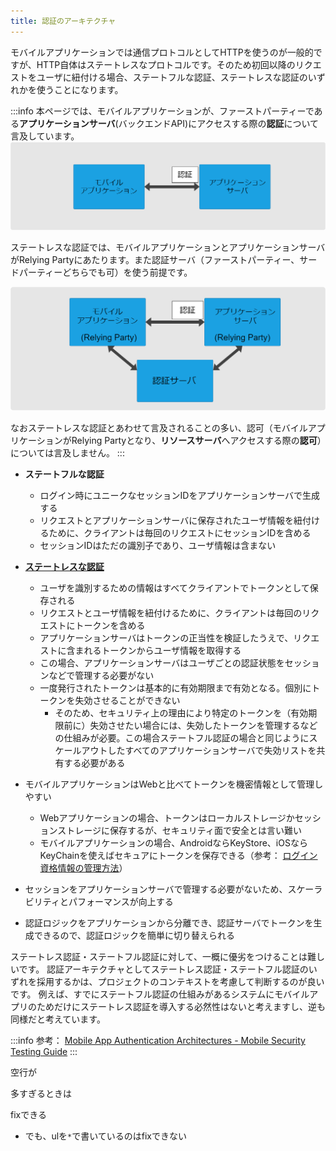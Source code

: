 ```yaml
---
title: 認証のアーキテクチャ
---
```


モバイルアプリケーションでは通信プロトコルとしてHTTPを使うのが一般的ですが、HTTP自体はステートレスなプロトコルです。そのため初回以降のリクエストをユーザに紐付ける場合、ステートフルな認証、ステートレスな認証のいずれかを使うことになります。

:::info
本ページでは、モバイルアプリケーションが、ファーストパーティーである**アプリケーションサーバ**(バックエンドAPI)にアクセスする際の**認証**について言及しています。
![認証](authn-overview.drawio.png)

ステートレスな認証では、モバイルアプリケーションとアプリケーションサーバがRelying Partyにあたります。また認証サーバ（ファーストパーティー、サードパーティーどちらでも可）を使う前提です。

![ステートレスな認証](stateless-authn-overview.drawio.png)

なおステートレスな認証とあわせて言及されることの多い、認可（モバイルアプリケーションがRelying Partyとなり、**リソースサーバ**へアクセスする際の**認可**）については言及しません。
:::

- **ステートフルな認証**
  - ログイン時にユニークなセッションIDをアプリケーションサーバで生成する
  - リクエストとアプリケーションサーバに保存されたユーザ情報を紐付けるために、クライアントは毎回のリクエストにセッションIDを含める
  - セッションIDはただの識別子であり、ユーザ情報は含まない
- [**ステートレスな認証**](./stateless-authn.md)
  - ユーザを識別するための情報はすべてクライアントでトークンとして保存される
  - リクエストとユーザ情報を紐付けるために、クライアントは毎回のリクエストにトークンを含める
  - アプリケーションサーバはトークンの正当性を検証したうえで、リクエストに含まれるトークンからユーザ情報を取得する
  - この場合、アプリケーションサーバはユーザごとの認証状態をセッションなどで管理する必要がない
  - 一度発行されたトークンは基本的に有効期限まで有効となる。個別にトークンを失効させることができない
    - そのため、セキュリティ上の理由により特定のトークンを（有効期限前に）失効させたい場合には、失効したトークンを管理するなどの仕組みが必要。この場合ステートフル認証の場合と同じようにスケールアウトしたすべてのアプリケーションサーバで失効リストを共有する必要がある

- モバイルアプリケーションはWebと比べてトークンを機密情報として管理しやすい
  - Webアプリケーションの場合、トークンはローカルストレージかセッションストレージに保存するが、セキュリティ面で安全とは言い難い
  - モバイルアプリケーションの場合、AndroidならKeyStore、iOSならKeyChainを使えばセキュアにトークンを保存できる（参考： [ログイン資格情報の管理方法](./manage-credentials.md)）

- セッションをアプリケーションサーバで管理する必要がないため、スケーラビリティとパフォーマンスが向上する
- 認証ロジックをアプリケーションから分離でき、認証サーバでトークンを生成できるので、認証ロジックを簡単に切り替えられる

ステートレス認証・ステートフル認証に対して、一概に優劣をつけることは難しいです。
認証アーキテクチャとしてステートレス認証・ステートフル認証のいずれを採用するかは、プロジェクトのコンテキストを考慮して判断するのが良いです。
例えば、すでにステートフル認証の仕組みがあるシステムにモバイルアプリのためだけにステートレス認証を導入する必然性はないと考えますし、逆も同様だと考えています。

:::info
参考： [Mobile App Authentication Architectures - Mobile Security Testing Guide](https://mobile-security.gitbook.io/mobile-security-testing-guide/general-mobile-app-testing-guide/0x04e-testing-authentication-and-session-management#stateful-vs-stateless-authentication)
:::


空行が


多すぎるときは


fixできる

* でも、ulを`*`で書いているのはfixできない
